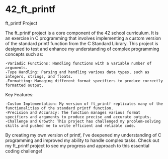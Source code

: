 # 42_ft_printf

ft_printf Project

The ft_printf project is a core component of the 42 school curriculum. It is an exercise in C programming that involves implementing a custom version of the standard printf function from the C Standard Library. This project is designed to test and enhance my understanding of complex programming concepts such as:

    -Variadic Functions: Handling functions with a variable number of arguments.
    -Type Handling: Parsing and handling various data types, such as integers, strings, and floats.
    -Formatting: Managing different format specifiers to produce correctly formatted output.

Key Features:

    -Custom Implementation: My version of ft_printf replicates many of the functionalities of the standard printf function.
    -Precision and Accuracy: The function manages various format specifiers and arguments to produce precise and accurate outputs.
    -Challenge and Growth: This project has challenged my problem-solving skills and pushed me to write efficient and reliable code.

By creating my own version of printf, I've deepened my understanding of C programming and improved my ability to handle complex tasks. Check out my ft_printf project to see my progress and approach to this essential coding challenge!
